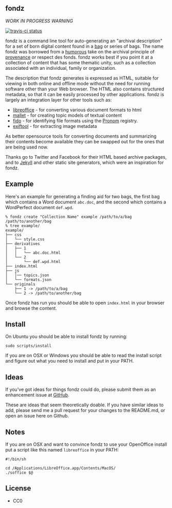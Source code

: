 fondz 
-----

*WORK IN PROGRESS WARNING*

[![travis-ci status](https://travis-ci.org/edsu/fondz.png)](http://travis-ci.org/edsu/fondz)

fondz is a command line tool for auto-generating an "archival description" for a set of born digital content found in a [bag](http://en.wikipedia.org/wiki/BagIt) or series of bags. The name fondz was borrowed from a [humorous](http://curatememe.tumblr.com/post/28097866834/respect-de-fondz-taking-into-consideration-the) take on the archival principle of [provenance](http://www2.archivists.org/glossary/terms/p/provenance) or respect des fonds. fondz works best if you point it at a collection of content that has some thematic unity, such as a collection associated with an individual, family or organization.

The description that fondz generates is expressed as HTML, suitable for 
viewing in both online and offline mode without the need for running software
other than your Web browser. The HTML also contains structured metadata, so 
that it can be easily processed by other applications. fondz is largely an
integration layer for other tools such as:

* [libreoffice](http://www.libreoffice.org/) - for converting various document formats to html
* [mallet](http://mallet.cs.umass.edu/) - for creating topic models of textual content
* [fido](https://github.com/openplanets/fido) - for identifying file formats using the [Pronom](http://www.nationalarchives.gov.uk/PRONOM/Default.aspx) registry.
* [exiftool](http://www.sno.phy.queensu.ca/~phil/exiftool/) - for extracting image metadata

As better opensource tools for converting documents and summarizing their 
contents become available they can be swapped out for the ones that are being 
used now.

Thanks go to Twitter and Facebook for their HTML based archive packages, and
to [Jekyll](http://jekyllrb.com/) and other static site generators, which 
were an inspiration for fondz.

Example
-------

Here's an example for generating a finding aid for two bags, the first bag 
which contains a Word document `abc.doc`, and the second which contains a 
WordPerfect document `def.wpd`.

    % fondz create "Collection Name" example /path/to/a/bag /path/to/another/bag
    % tree example/
    example/
    ├── css
    │   └── style.css
    ├── derivatives
    │   ├── 1
    │   │   └── abc.doc.html
    │   └── 2
    │       └── def.wpd.html
    ├── index.html
    ├── js
    │   │── topics.json
    │   └── formats.json
    └── originals
        ├── 1 -> /path/to/a/bag
        └── 2 -> /path/to/another/bag

Once fondz has run you should be able to open `index.html` in your 
browser and browse the content.

Install
-------

On Ubuntu you should be able to install fondz by running: 

    sudo scripts/install

If you are on OSX or Windows you should be able to read the install script and
figure out what you need to install and put in your PATH.

Ideas
-----

If you've got ideas for things fondz could do, please submit them as
an enhancement issue at [GitHub](https://github.com/edsu/fondz/issues/new).

These are ideas that seem theoretically doable. If you have similar
ideas to add, please send me a pull request for your changes to the README.md, 
or open an issue here on Github.

Notes
-----

If you are on OSX and want to convince fondz to use your OpenOffice install put
a script like this named `libreoffice` in your PATH:

    #!/bin/sh

    cd /Applications/LibreOffice.app/Contents/MacOS/
    ./soffice $@

License
-------

* CC0
